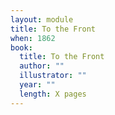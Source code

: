 ```yaml
---
layout: module
title: To the Front
when: 1862
book:
  title: To the Front
  author: ""
  illustrator: ""
  year: ""
  length: X pages
---
```


